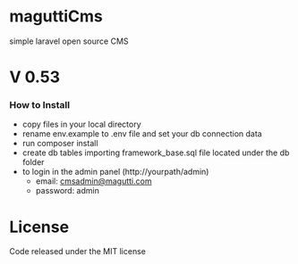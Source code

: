 # maguttiCms
simple laravel open source CMS

# V 0.53


### How to Install
 
 - copy files in your local directory
 - rename env.example to .env file and set your db connection data
 - run composer install
 - create db tables importing framework_base.sql file located under the db folder
 - to login in the admin panel (http://yourpath/admin)
   - email: cmsadmin@magutti.com
   - password: admin
  
License
=======
Code released under the MIT license

